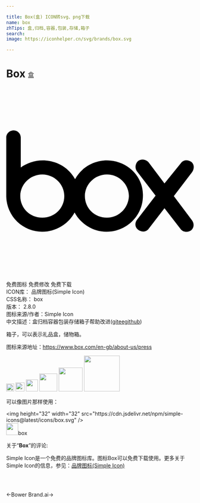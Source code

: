 ```yaml
---

title: Box(盒) ICON转svg、png下载
name: box
zhTips: 盒,归档,容器,包装,存储,箱子
search: 
image: https://iconhelper.cn/svg/brands/box.svg

---
```


# Box  <small style="font-size: 60%;font-weight: 100">盒</small>

<div id="svg" class="svg-wrap">
<svg role="img" xmlns="http://www.w3.org/2000/svg" viewBox="0 0 24 24"><title>Box icon</title><path d="M.959 5.523c-.54 0-.959.42-.959.899v7.549a4.59 4.59 0 004.613 4.494 4.717 4.717 0 004.135-2.457c.779 1.438 2.337 2.457 4.074 2.457 2.577 0 4.674-2.037 4.674-4.613.06-2.457-2.037-4.495-4.613-4.495-1.738 0-3.295.959-4.074 2.397-.78-1.438-2.338-2.397-4.135-2.397-1.079 0-2.038.36-2.817.899V6.422a.92.92 0 00-.898-.899zM17.602 9.26a.95.95 0 00-.704.158c-.36.3-.479.899-.18 1.318l2.397 3.116-2.396 3.115c-.3.42-.24.96.18 1.26.419.3 1.016.298 1.316-.122l2.039-2.636 2.096 2.697c.3.36.899.419 1.318.12.36-.3.42-.84.121-1.259l-2.338-3.115 2.338-3.057c.3-.419.298-1.018-.121-1.318-.48-.3-1.019-.24-1.318.18l-2.096 2.576-2.04-2.695c-.149-.18-.373-.3-.612-.338zM4.613 11.154c1.558 0 2.817 1.26 2.817 2.758 0 1.558-1.259 2.756-2.817 2.756-1.558 0-2.816-1.198-2.816-2.756 0-1.498 1.258-2.758 2.816-2.758zm8.27 0c1.558 0 2.816 1.26 2.816 2.758-.06 1.558-1.318 2.756-2.816 2.756-1.558 0-2.817-1.198-2.817-2.756 0-1.498 1.259-2.758 2.817-2.758Z"/></svg>
</div>
<detail full-name='box'></detail>

<div class="detail-page">
<p>
<span><span class="badge-success badge">免费图标</span> <span class="badge-success badge">免费修改</span>  <span class="badge-success badge">免费下载</span> </span>
<br/>
<span>
ICON库：
<span class="badge-secondary badge">品牌图标(Simple Icon)</span> 
</span>
<br/>
<span>
CSS名称：
<span class="badge-secondary badge">box</span> 
</span>

<br/>
<span>
版本：
<span class="badge-secondary badge">2.8.0</span> 
</span>
<br/>
<span>图标来源/作者：<span class="badge-light badge">Simple Icon</span></span> 
<br/>
<span class="zh-detail">中文描述：<span class="badge-primary badge">盒</span><span class="badge-primary badge">归档</span><span class="badge-primary badge">容器</span><span class="badge-primary badge">包装</span><span class="badge-primary badge">存储</span><span class="badge-primary badge">箱子</span><span class="help-link"><span>帮助改进</span>(<a href="https://gitee.com/liuwave/icon-helper/edit/master/json/brands/box.json" target="_blank" rel="noopener noreferrer">gitee</a><a href="https://github.com/liuwave/icon-helper/edit/master/json/brands/box.json" target="_blank" rel="noopener noreferrer">github</a></span>)</span><br/>
</p>
</div><div class="description description alert alert-light"><p>箱子，可以表示礼品盒，储物箱。</p><p>图标来源地址：<a href="https://www.box.com/en-gb/about-us/press" target="_blank" rel="noopener noreferrer">https://www.box.com/en-gb/about-us/press</a></p></div>
<div class="alert alert-dark">
<img height="21" width="21" src="https://cdn.jsdelivr.net/npm/simple-icons@latest/icons/box.svg" />
<img height="24" width="24" src="https://cdn.jsdelivr.net/npm/simple-icons@latest/icons/box.svg" />
<img height="32" width="32" src="https://cdn.jsdelivr.net/npm/simple-icons@latest/icons/box.svg" />
<img height="48" width="48" src="https://cdn.jsdelivr.net/npm/simple-icons@latest/icons/box.svg" />
<img height="64" width="64" src="https://cdn.jsdelivr.net/npm/simple-icons@latest/icons/box.svg" />
<img height="96" width="96" src="https://cdn.jsdelivr.net/npm/simple-icons@latest/icons/box.svg" />

</div>
<div>
  <p>可以像图片那样使用：    
  </p>
  <div class="alert alert-primary" style="font-size: 14px">
    &lt;img height="32" width="32" src="https://cdn.jsdelivr.net/npm/simple-icons@latest/icons/box.svg" /&gt;
    <copy-btn content='<img height="32" width="32" src="https://cdn.jsdelivr.net/npm/simple-icons@latest/icons/box.svg" />'></copy-btn>
  </div>
  <div class="alert alert-secondary">
    <img height="32" width="32" src="https://cdn.jsdelivr.net/npm/simple-icons@latest/icons/box.svg" />box
    <copy-btn content="box" btn-title="复制图标名称"></copy-btn>
  </div>
</div>
<div class="icon-detail__container">
<p>关于“<b>Box</b>”的评论:</p>
</div>
<Vssue title="关于“Box”的评论" />
<div><p>Simple Icon是一个免费的品牌图标库。图标Box可以免费下载使用。更多关于  Simple Icon的信息，参见：<a target="_blank" href="https://iconhelper.cn/brands.html">品牌图标(Simple Icon)</a>
</p></div>


<div style="padding:2rem 0 " class="page-nav"><p class="inner"><span class="prev">←<router-link to="/icon/bower.html">Bower</router-link></span> <span class="next"><router-link to="/icon/brand-ai.html">Brand.ai</router-link>→</span></p></div>
